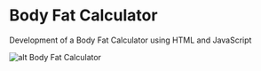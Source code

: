 # Body Fat Calculator

Development of a Body Fat Calculator using HTML and JavaScript

![alt Body Fat Calculator](https://raw.githubusercontent.com/cemalihsan/Body-Fat-Calculator/branch/main/img/BodyFat.png)